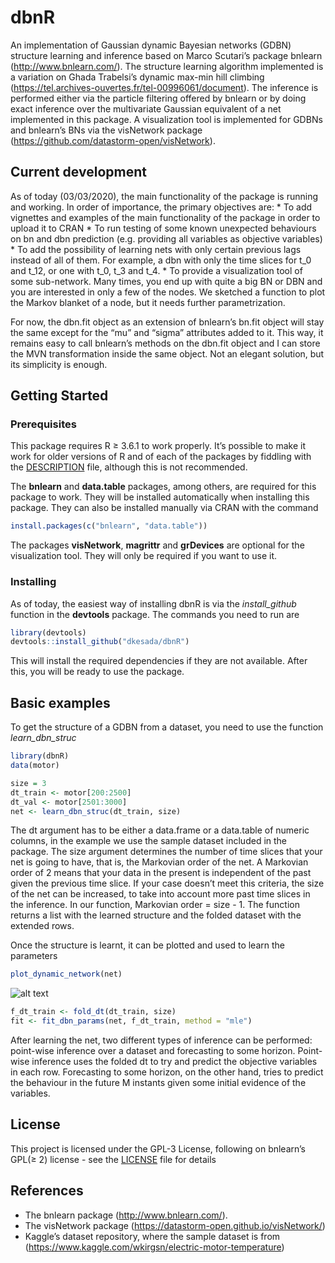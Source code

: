 
<!-- README.md is generated from README.Rmd. Please edit that file -->

# dbnR

An implementation of Gaussian dynamic Bayesian networks (GDBN) structure
learning and inference based on Marco Scutari’s package bnlearn
(<http://www.bnlearn.com/>). The structure learning algorithm
implemented is a variation on Ghada Trabelsi’s dynamic max-min hill
climbing (<https://tel.archives-ouvertes.fr/tel-00996061/document>). The
inference is performed either via the particle filtering offered by
bnlearn or by doing exact inference over the multivariate Gaussian
equivalent of a net implemented in this package. A visualization tool is
implemented for GDBNs and bnlearn’s BNs via the visNetwork package
(<https://github.com/datastorm-open/visNetwork>).

## Current development

As of today (03/03/2020), the main functionality of the package is
running and working. In order of importance, the primary objectives are:
\* To add vignettes and examples of the main functionality of the
package in order to upload it to CRAN \* To run testing of some known
unexpected behaviours on bn and dbn prediction (e.g. providing all
variables as objective variables) \* To add the possibility of learning
nets with only certain previous lags instead of all of them. For
example, a dbn with only the time slices for t\_0 and t\_12, or one with
t\_0, t\_3 and t\_4. \* To provide a visualization tool of some
sub-network. Many times, you end up with quite a big BN or DBN and you
are interested in only a few of the nodes. We sketched a function to
plot the Markov blanket of a node, but it needs further parametrization.

For now, the dbn.fit object as an extension of bnlearn’s bn.fit object
will stay the same except for the “mu” and “sigma” attributes added to
it. This way, it remains easy to call bnlearn’s methods on the dbn.fit
object and I can store the MVN transformation inside the same object.
Not an elegant solution, but its simplicity is enough.

## Getting Started

### Prerequisites

This package requires R ≥ 3.6.1 to work properly. It’s possible to make
it work for older versions of R and of each of the packages by fiddling
with the [DESCRIPTION](DESCRIPTION) file, although this is not
recommended.

The **bnlearn** and **data.table** packages, among others, are required
for this package to work. They will be installed automatically when
installing this package. They can also be installed manually via CRAN
with the command

``` r
install.packages(c("bnlearn", "data.table"))
```

The packages **visNetwork**, **magrittr** and **grDevices** are optional
for the visualization tool. They will only be required if you want to
use it.

### Installing

As of today, the easiest way of installing dbnR is via the
*install\_github* function in the **devtools** package. The commands you
need to run are

``` r
library(devtools)
devtools::install_github("dkesada/dbnR")
```

This will install the required dependencies if they are not available.
After this, you will be ready to use the package.

## Basic examples

To get the structure of a GDBN from a dataset, you need to use the
function *learn\_dbn\_struc*

``` r
library(dbnR)
data(motor)

size = 3
dt_train <- motor[200:2500]
dt_val <- motor[2501:3000]
net <- learn_dbn_struc(dt_train, size)
```

The dt argument has to be either a data.frame or a data.table of numeric
columns, in the example we use the sample dataset included in the
package. The size argument determines the number of time slices that
your net is going to have, that is, the Markovian order of the net. A
Markovian order of 2 means that your data in the present is independent
of the past given the previous time slice. If your case doesn’t meet
this criteria, the size of the net can be increased, to take into
account more past time slices in the inference. In our function,
Markovian order = size - 1. The function returns a list with the learned
structure and the folded dataset with the extended rows.

Once the structure is learnt, it can be plotted and used to learn the
parameters

``` r
plot_dynamic_network(net)
```

![alt
text](https://raw.githubusercontent.com/dkesada/dbnR/master/media/dbn_plot.png)

``` r
f_dt_train <- fold_dt(dt_train, size)
fit <- fit_dbn_params(net, f_dt_train, method = "mle")
```

After learning the net, two different types of inference can be
performed: point-wise inference over a dataset and forecasting to some
horizon. Point-wise inference uses the folded dt to try and predict the
objective variables in each row. Forecasting to some horizon, on the
other hand, tries to predict the behaviour in the future M instants
given some initial evidence of the variables.

## License

This project is licensed under the GPL-3 License, following on bnlearn’s
GPL(≥ 2) license - see the [LICENSE](LICENSE) file for details

## References

  - The bnlearn package (<http://www.bnlearn.com/>).
  - The visNetwork package
    (<https://datastorm-open.github.io/visNetwork/>)
  - Kaggle’s dataset repository, where the sample dataset is from
    (<https://www.kaggle.com/wkirgsn/electric-motor-temperature>)
